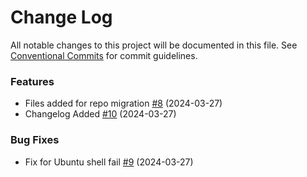# Change Log

All notable changes to this project will be documented in this file.
See [Conventional Commits](https://conventionalcommits.org) for commit guidelines.

### Features

* Files added for repo migration [#8](https://github.com/web3j/web3j-installer/pull/8) (2024-03-27)
* Changelog Added [#10](https://github.com/web3j/web3j-installer/pull/10) (2024-03-27)

### Bug Fixes

* Fix for Ubuntu shell fail [#9](https://github.com/web3j/web3j-installer/pull/9) (2024-03-27)